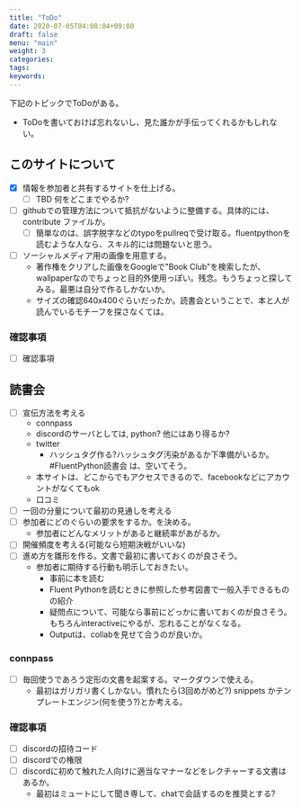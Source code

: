 ```yaml
---
title: "ToDo"
date: 2020-07-05T04:08:04+09:00
draft: false
menu: "main"
weight: 3
categories:
tags:
keywords:
---
```


下記のトピックでToDoがある。

- ToDoを書いておけば忘れないし、見た誰かが手伝ってくれるかもしれない。

## このサイトについて

- [x] 情報を参加者と共有するサイトを仕上げる。
    - [ ] TBD 何をどこまでやるか?
- [ ] githubでの管理方法について抵抗がないように整備する。具体的には、contribute ファイルか。
    - [ ] 簡単なのは、誤字脱字などのtypoをpullreqで受け取る。fluentpythonを読むような人なら、スキル的には問題ないと思う。
- [ ] ソーシャルメディア用の画像を用意する。
    - 著作権をクリアした画像をGoogleで"Book Club"を検索したが、wallpaperなのでちょっと目的外使用っぽい。残念。もうちょっと探してみる。最悪は自分で作るしかないか。
    - サイズの確認640x400ぐらいだったか。読書会ということで、本と人が読んでいるモチーフを探さなくては。

### 確認事項

- [ ] 確認事項

## 読書会

- [ ] 宣伝方法を考える
    - connpass
    - discordのサーバとしては, python? 他にはあり得るか?
    - twitter
        - ハッシュタグ作る?ハッシュタグ汚染があるか下準備がいるか。#FluentPython読書会 は、空いてそう。
    - 本サイトは、どこからでもアクセスできるので、facebookなどにアカウントがなくてもok
    - 口コミ
- [ ] 一回の分量について最初の見通しを考える
- [ ] 参加者にどのぐらいの要求をするか。を決める。
    - 参加者にどんなメリットがあると継続率があがるか。
- [ ] 開催頻度を考える(可能なら短期決戦がいいな)
- [ ] 進め方を雛形を作る。文書で最初に書いておくのが良さそう。
    - 参加者に期待する行動も明示しておきたい。
        - 事前に本を読む
        - Fluent Pythonを読むときに参照した参考図書で一般入手できるものの紹介
        - 疑問点について、可能なら事前にどっかに書いておくのが良さそう。もちろんinteractiveにやるが、忘れることがなくなる。
        - Outputは、collabを見せて合うのが良いか。

### connpass

- [ ] 毎回使うであろう定形の文書を起案する。マークダウンで使える。
    - 最初はガリガリ書くしかない。慣れたら(3回めがめど?) snippets かテンプレートエンジン(何を使う?)とか考える。

### 確認事項

- [ ] discordの招待コード
- [ ] discordでの権限
- [ ] discordに初めて触れた人向けに適当なマナーなどをレクチャーする文書はあるか。
    - 最初はミュートにして聞き専して、chatで会話するのを推奨とする?
